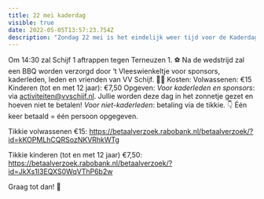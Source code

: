 ```yaml
---
title: 22 mei kaderdag
visible: true
date: 2022-05-05T13:57:23.754Z
description: "Zondag 22 mei is het eindelijk weer tijd voor de Kaderdag! 🤩 "
---
```

Om 14:30 zal Schijf 1 aftrappen tegen Terneuzen 1. ⚽️ Na de wedstrijd zal een BBQ worden verzorgd door ‘t Vleeswienkeltje voor sponsors, kaderleden, leden en vrienden van VV Schijf. 🥓🍗
Kosten:
Volwassenen: €15
Kinderen (tot en met 12 jaar): €7,50
Opgeven:
*Voor kaderleden en sponsors*: via activiteiten@vvschijf.nl. Jullie worden deze dag in het zonnetje gezet en hoeven niet te betalen!
*Voor niet-kaderleden*: betaling via de tikkie. 👇 Één keer betaald = één persoon opgegeven.


Tikkie volwassenen €15: <https://betaalverzoek.rabobank.nl/betaalverzoek/?id=kKOPMLhCQRSozNKVRhkWTg>


Tikkie kinderen (tot en met 12 jaar) €7,50:  <https://betaalverzoek.rabobank.nl/betaalverzoek/?id=JkXs1I3EQXS0WqVThP6b2w>


Graag tot dan! 🤩